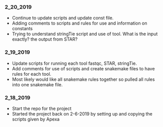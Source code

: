 ### 2_20_2019
* Continue to update scripts and update const file.
* Adding comments to scripts and rules for use and information on constants
* Trying to understand stringTie script and use of tool. What is the input exactly? the output from STAR?

### 2_19_2019
* Update scripts for running each tool fastqc, STAR, stringTie.
* Add comments for use of scripts and create snakemake files to have rules for each tool.
* Most likely would like all snakemake rules together so pulled all rules into one snakemake file.

### 2_18_2019
* Start the repo for the project
* Started the project back on 2-6-2019 by setting up and copying the scripts given by Apexa
